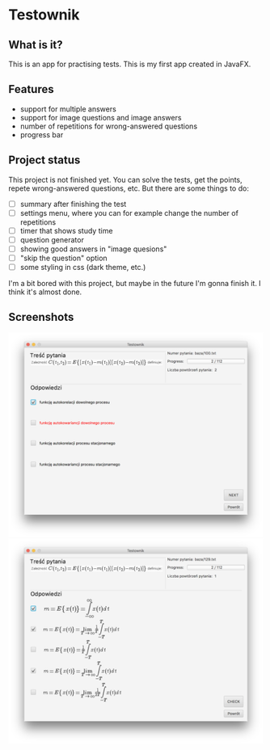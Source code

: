 # Testownik

## What is it?
This is an app for practising tests. This is my first app created in JavaFX.

## Features
* support for multiple answers
* support for image questions and image answers
* number of repetitions for wrong-answered questions
* progress bar

## Project status
This project is not finished yet. You can solve the tests, get the points, repete wrong-answered questions, etc. But there are some things to do:
- [ ] summary after finishing the test
- [ ] settings menu, where you can for example change the number of repetitions
- [ ] timer that shows study time
- [ ] question generator
- [ ] showing good answers in "image quesions"
- [ ] "skip the question" option
- [ ] some styling in css (dark theme, etc.)

I'm a bit bored with this project, but maybe in the future I'm gonna finish it. I think it's almost done.

## Screenshots
![Main Window](/screenshots/1.png)
![Main Window](/screenshots/2.png)
